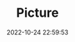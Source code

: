 ---
weight: 1
images:
- /images/edited/163.jpeg
title: Picture
date: 2022-10-24 22:59:53
tags:
- luminar
- work
---